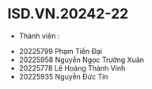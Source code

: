 # ISD.VN.20242-22
- Thành viên :
 + 20225799 Phạm Tiến Đại
 + 20225958 Nguyễn Ngọc Trường Xuân
 + 20225778 Lê Hoàng Thành Vinh  
 + 20225935 Nguyễn Đức Tín 
